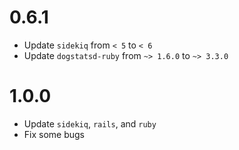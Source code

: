# 0.6.1
- Update `sidekiq` from `< 5` to `< 6`
- Update `dogstatsd-ruby` from `~> 1.6.0` to `~> 3.3.0`

# 1.0.0

- Update `sidekiq`, `rails`, and `ruby`
- Fix some bugs
